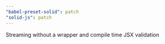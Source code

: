 ```yaml
---
"babel-preset-solid": patch
"solid-js": patch
---
```


Streaming without a wrapper and compile time JSX validation
